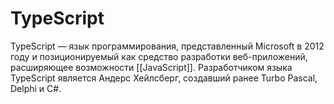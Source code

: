 # TypeScript
TypeScript — язык программирования, представленный Microsoft в 2012 году и позиционируемый как средство разработки веб-приложений, расширяющее возможности [[JavaScript]]. Разработчиком языка TypeScript является Андерс Хейлсберг, создавший ранее Turbo Pascal, Delphi и C#.